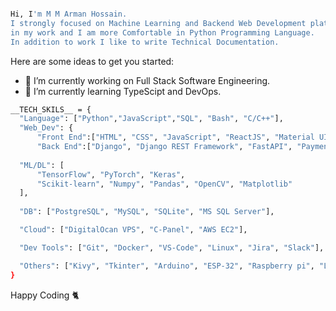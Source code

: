 ```bash

Hi, I'm M M Arman Hossain.
I strongly focused on Machine Learning and Backend Web Development platforms. I prefer Dynamics
in my work and I am more Comfortable in Python Programming Language.
In addition to work I like to write Technical Documentation.
```

<!--
**Arman170616/Arman170616** is a ✨ _special_ ✨ repository because its `README.md` (this file) appears on your GitHub profile.
-->
Here are some ideas to get you started:

- 🔭 I’m currently working on Full Stack Software Engineering.
- 🌱 I’m currently learning TypeScipt and DevOps.

```bash
__TECH_SKILS__ = {
  "Language": ["Python","JavaScript","SQL", "Bash", "C/C++"],
  "Web_Dev": {
      "Front End":["HTML", "CSS", "JavaScript", "ReactJS", "Material UI", "Shadcn-UI"],
      "Back End":["Django", "Django REST Framework", "FastAPI", "Payment Getway"],  
  
  "ML/DL": [
      "TensorFlow", "PyTorch", "Keras", 
      "Scikit-learn", "Numpy", "Pandas", "OpenCV", "Matplotlib"
  ],
  
  "DB": ["PostgreSQL", "MySQL", "SQLite", "MS SQL Server"],

  "Cloud": ["DigitalOcan VPS", "C-Panel", "AWS EC2"],

  "Dev Tools": ["Git", "Docker", "VS-Code", "Linux", "Jira", "Slack"],

  "Others": ["Kivy", "Tkinter", "Arduino", "ESP-32", "Raspberry pi", "LaTex"],
}

```
Happy Coding 🐈
